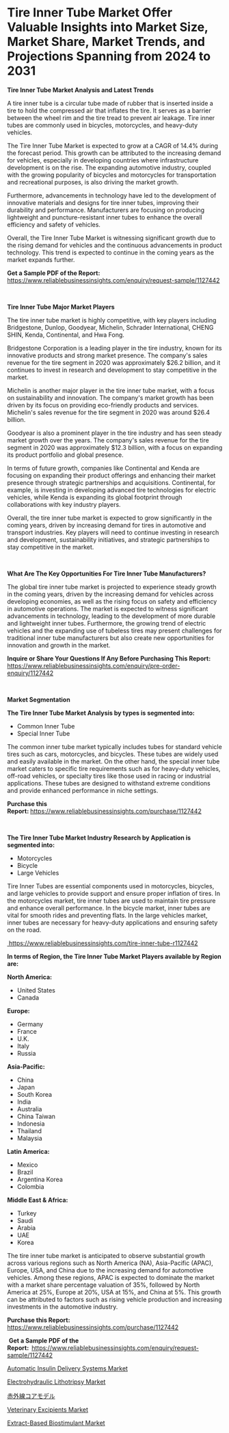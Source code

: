 <p><h1>Tire Inner Tube Market Offer Valuable Insights into Market Size, Market Share, Market Trends, and Projections Spanning from 2024 to 2031</h1></p><p><strong>Tire Inner Tube Market Analysis and Latest Trends</strong></p>
<p><p>A tire inner tube is a circular tube made of rubber that is inserted inside a tire to hold the compressed air that inflates the tire. It serves as a barrier between the wheel rim and the tire tread to prevent air leakage. Tire inner tubes are commonly used in bicycles, motorcycles, and heavy-duty vehicles.</p><p>The Tire Inner Tube Market is expected to grow at a CAGR of 14.4% during the forecast period. This growth can be attributed to the increasing demand for vehicles, especially in developing countries where infrastructure development is on the rise. The expanding automotive industry, coupled with the growing popularity of bicycles and motorcycles for transportation and recreational purposes, is also driving the market growth.</p><p>Furthermore, advancements in technology have led to the development of innovative materials and designs for tire inner tubes, improving their durability and performance. Manufacturers are focusing on producing lightweight and puncture-resistant inner tubes to enhance the overall efficiency and safety of vehicles.</p><p>Overall, the Tire Inner Tube Market is witnessing significant growth due to the rising demand for vehicles and the continuous advancements in product technology. This trend is expected to continue in the coming years as the market expands further.</p></p>
<p><strong>Get a Sample PDF of the Report:&nbsp;</strong> <a href="https://www.reliablebusinessinsights.com/enquiry/request-sample/1127442">https://www.reliablebusinessinsights.com/enquiry/request-sample/1127442</a></p>
<p>&nbsp;</p>
<p><strong>Tire Inner Tube Major Market Players</strong></p>
<p><p>The tire inner tube market is highly competitive, with key players including Bridgestone, Dunlop, Goodyear, Michelin, Schrader International, CHENG SHIN, Kenda, Continental, and Hwa Fong. </p><p>Bridgestone Corporation is a leading player in the tire industry, known for its innovative products and strong market presence. The company's sales revenue for the tire segment in 2020 was approximately $26.2 billion, and it continues to invest in research and development to stay competitive in the market.</p><p>Michelin is another major player in the tire inner tube market, with a focus on sustainability and innovation. The company's market growth has been driven by its focus on providing eco-friendly products and services. Michelin's sales revenue for the tire segment in 2020 was around $26.4 billion.</p><p>Goodyear is also a prominent player in the tire industry and has seen steady market growth over the years. The company's sales revenue for the tire segment in 2020 was approximately $12.3 billion, with a focus on expanding its product portfolio and global presence.</p><p>In terms of future growth, companies like Continental and Kenda are focusing on expanding their product offerings and enhancing their market presence through strategic partnerships and acquisitions. Continental, for example, is investing in developing advanced tire technologies for electric vehicles, while Kenda is expanding its global footprint through collaborations with key industry players.</p><p>Overall, the tire inner tube market is expected to grow significantly in the coming years, driven by increasing demand for tires in automotive and transport industries. Key players will need to continue investing in research and development, sustainability initiatives, and strategic partnerships to stay competitive in the market.</p></p>
<p>&nbsp;</p>
<p><strong>What Are The Key Opportunities For Tire Inner Tube Manufacturers?</strong></p>
<p><p>The global tire inner tube market is projected to experience steady growth in the coming years, driven by the increasing demand for vehicles across developing economies, as well as the rising focus on safety and efficiency in automotive operations. The market is expected to witness significant advancements in technology, leading to the development of more durable and lightweight inner tubes. Furthermore, the growing trend of electric vehicles and the expanding use of tubeless tires may present challenges for traditional inner tube manufacturers but also create new opportunities for innovation and growth in the market.</p></p>
<p><strong>Inquire or Share Your Questions If Any Before Purchasing This Report:</strong> <a href="https://www.reliablebusinessinsights.com/enquiry/pre-order-enquiry/1127442">https://www.reliablebusinessinsights.com/enquiry/pre-order-enquiry/1127442</a></p>
<p>&nbsp;</p>
<p><strong>Market Segmentation</strong></p>
<p><strong>The Tire Inner Tube Market Analysis by types is segmented into:</strong></p>
<p><ul><li>Common Inner Tube</li><li>Special Inner Tube</li></ul></p>
<p><p>The common inner tube market typically includes tubes for standard vehicle tires such as cars, motorcycles, and bicycles. These tubes are widely used and easily available in the market. On the other hand, the special inner tube market caters to specific tire requirements such as for heavy-duty vehicles, off-road vehicles, or specialty tires like those used in racing or industrial applications. These tubes are designed to withstand extreme conditions and provide enhanced performance in niche settings.</p></p>
<p><strong>Purchase this Report:&nbsp;</strong><a href="https://www.reliablebusinessinsights.com/purchase/1127442">https://www.reliablebusinessinsights.com/purchase/1127442</a></p>
<p>&nbsp;</p>
<p><strong>The Tire Inner Tube Market Industry Research by Application is segmented into:</strong></p>
<p><ul><li>Motorcycles</li><li>Bicycle</li><li>Large Vehicles</li></ul></p>
<p><p>Tire Inner Tubes are essential components used in motorcycles, bicycles, and large vehicles to provide support and ensure proper inflation of tires. In the motorcycles market, tire inner tubes are used to maintain tire pressure and enhance overall performance. In the bicycle market, inner tubes are vital for smooth rides and preventing flats. In the large vehicles market, inner tubes are necessary for heavy-duty applications and ensuring safety on the road.</p></p>
<p><a href="https://www.reliablebusinessinsights.com/tire-inner-tube-r1127442">&nbsp;https://www.reliablebusinessinsights.com/tire-inner-tube-r1127442</a></p>
<p><strong>In terms of Region, the Tire Inner Tube Market Players available by Region are:</strong></p>
<p>
    <p> <strong> North America: </strong>
        <ul>
            <li>United States</li>
            <li>Canada</li>
        </ul>
        </p> 
    <p> <strong> Europe: </strong>
        <ul>
            <li>Germany</li>
            <li>France</li>
            <li>U.K.</li>
            <li>Italy</li>
            <li>Russia</li>
        </ul>
        </p> 
    <p> <strong> Asia-Pacific: </strong>
        <ul>
            <li>China</li>
            <li>Japan</li>
            <li>South Korea</li>
            <li>India</li>
            <li>Australia</li>
            <li>China Taiwan</li>
            <li>Indonesia</li>
            <li>Thailand</li>
            <li>Malaysia</li>
        </ul>
        </p> 
    <p> <strong> Latin America: </strong>
        <ul>
            <li>Mexico</li>
            <li>Brazil</li>
            <li>Argentina Korea</li>
            <li>Colombia</li>
        </ul>
        </p> 
    <p> <strong> Middle East & Africa: </strong>
        <ul>
            <li>Turkey</li>
            <li>Saudi</li>
            <li>Arabia</li>
            <li>UAE</li>
            <li>Korea</li>
        </ul>
    </p>
    </p>
<p><p>The tire inner tube market is anticipated to observe substantial growth across various regions such as North America (NA), Asia-Pacific (APAC), Europe, USA, and China due to the increasing demand for automotive vehicles. Among these regions, APAC is expected to dominate the market with a market share percentage valuation of 35%, followed by North America at 25%, Europe at 20%, USA at 15%, and China at 5%. This growth can be attributed to factors such as rising vehicle production and increasing investments in the automotive industry.</p></p>
<p><strong>Purchase this Report: </strong><a href="https://www.reliablebusinessinsights.com/purchase/1127442">https://www.reliablebusinessinsights.com/purchase/1127442</a></p>
<p>&nbsp;<strong>Get a Sample PDF of the Report:&nbsp;&nbsp;</strong><a href="https://www.reliablebusinessinsights.com/enquiry/request-sample/1127442">https://www.reliablebusinessinsights.com/enquiry/request-sample/1127442</a></p>
<p><strong></strong></p>
<p><p><a href="https://github.com/jnzzvtbl92/Market-Research-Report-List-1/blob/main/automatic-insulin-delivery-systems-market.md">Automatic Insulin Delivery Systems Market</a></p><p><a href="https://github.com/jhonangga41/Market-Research-Report-List-1/blob/main/electrohydraulic-lithotripsy-market.md">Electrohydraulic Lithotripsy Market</a></p><p><a href="https://github.com/RaeJenkins1952/Market-Research-Report-List-2/blob/main/6573490172612.md">赤外線コアモデル</a></p><p><a href="https://www.linkedin.com/pulse/emerging-trends-veterinary-excipients-market-global-outlook-future-g8rdf">Veterinary Excipients Market</a></p><p><a href="https://www.linkedin.com/pulse/insights-extract-based-biostimulant-market-size-which-expanding-fgbuf">Extract-Based Biostimulant Market</a></p></p>